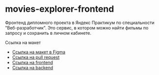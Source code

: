 # movies-explorer-frontend
Фронтенд дипломного проекта в Яндекс Практикум по специальности "Веб-разработчик".
Это сервис, в котором можно найти фильмы по запросу и сохранить в личном кабинете.

Ссылка на макет
* [Ссылка на макет в Figma](https://www.figma.com/file/C3Dl7R9rHAt8Ca5j9gCQLL/Diploma-(Copy)?type=design&node-id=999%3A6564&t=QV3M7khtkckgcHfB-1)
* [Ссылка на pull request](https://github.com/Eugene-Guryanov/movies-explorer-frontend/pull/2)
* [Ссылка на frontend](https://ges.nomoredomains.rocks/)
* [Ссылка на backend](https://ges.nomoredomains.monster/api/)
